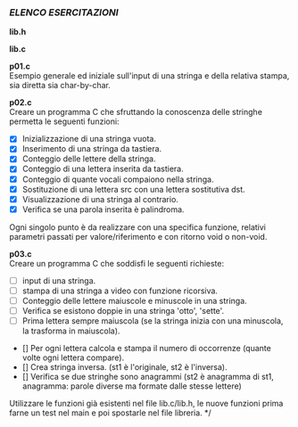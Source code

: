 ### *ELENCO ESERCITAZIONI*

**lib.h**   

**lib.c**   

**p01.c**  
Esempio generale ed iniziale sull'input di una stringa e della relativa stampa, sia diretta sia char-by-char.

**p02.c**   
Creare un programma C che sfruttando la conoscenza delle stringhe permetta le seguenti funzioni:
- [x] Inizializzazione di una stringa vuota.
- [x] Inserimento di una stringa da tastiera.
- [x] Conteggio delle lettere della stringa.
- [x] Conteggio di una lettera inserita da tastiera.
- [x] Conteggio di quante vocali compaiono nella stringa.
- [x] Sostituzione di una lettera src con una lettera sostitutiva dst.
- [x] Visualizzazione di una stringa al contrario.
- [x] Verifica se una parola inserita è palindroma.

Ogni singolo punto è da realizzare con una specifica funzione, relativi parametri passati per valore/riferimento e con ritorno void o non-void.

**p03.c**   
Creare un programma C che soddisfi le seguenti richieste:
- [ ] input di una stringa.
- [ ] stampa di una stringa a video con funzione ricorsiva.
- [ ] Conteggio delle lettere maiuscole e minuscole in una stringa.
- [ ] Verifica se esistono doppie in una stringa 'otto', 'sette'.
- [ ] Prima lettera sempre maiuscola (se la stringa inizia con una minuscola, la trasforma in maiuscola).
- [] Per ogni lettera calcola e stampa il numero di occorrenze (quante volte ogni lettera compare).
- [] Crea stringa inversa. (st1 è l'originale, st2 è l'inversa).
- [] Verifica se due stringhe sono anagrammi (st2 è anagramma di st1, anagramma: parole diverse ma formate dalle stesse lettere)

Utilizzare le funzioni già esistenti nel file lib.c/lib.h, le nuove funzioni prima farne un test nel main e poi spostarle nel file libreria.
*/
